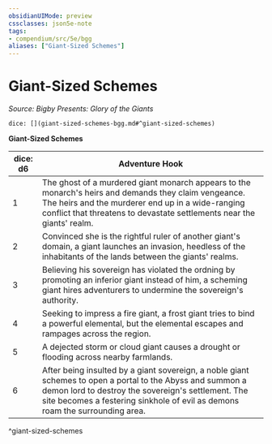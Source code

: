 ```yaml
---
obsidianUIMode: preview
cssclasses: json5e-note
tags:
- compendium/src/5e/bgg
aliases: ["Giant-Sized Schemes"]
---
```

# Giant-Sized Schemes
*Source: Bigby Presents: Glory of the Giants* 

`dice: [](giant-sized-schemes-bgg.md#^giant-sized-schemes)`

**Giant-Sized Schemes**

| dice: d6 | Adventure Hook |
|----------|----------------|
| 1 | The ghost of a murdered giant monarch appears to the monarch's heirs and demands they claim vengeance. The heirs and the murderer end up in a wide-ranging conflict that threatens to devastate settlements near the giants' realm. |
| 2 | Convinced she is the rightful ruler of another giant's domain, a giant launches an invasion, heedless of the inhabitants of the lands between the giants' realms. |
| 3 | Believing his sovereign has violated the ordning by promoting an inferior giant instead of him, a scheming giant hires adventurers to undermine the sovereign's authority. |
| 4 | Seeking to impress a fire giant, a frost giant tries to bind a powerful elemental, but the elemental escapes and rampages across the region. |
| 5 | A dejected storm or cloud giant causes a drought or flooding across nearby farmlands. |
| 6 | After being insulted by a giant sovereign, a noble giant schemes to open a portal to the Abyss and summon a demon lord to destroy the sovereign's settlement. The site becomes a festering sinkhole of evil as demons roam the surrounding area. |
^giant-sized-schemes